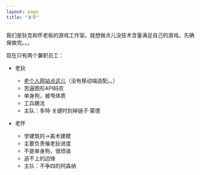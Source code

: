 ```yaml
---
layout: page
title: "关于"
---
```


我们是狄克和怀老板的游戏工作室。就想做点儿没技术含量满足自己的游戏。先确保做完。。。

现在只有两个兼职员工：

* 老狄
  - [老个人网站点这儿](https://shrekshao.github.io)（没有移动端适配。。）
  - 苦逼图形API码农
  - 单身狗，被甩体质
  - 工兵踢法
  - 主队：多特·关键时刻掉链子·蒙德

* 老怀
  - 学建筑的→美术建模
  - 主要负责催老狄进度
  - 不是单身狗，很烦诶
  - 追不上的边锋
  - 主队：不争四的阿森纳

